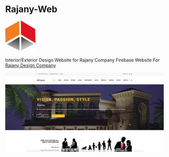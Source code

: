 # Rajany-Web
<img src="images/favicon-96x96.png">

Interior/Exterior Design Website for Rajany Company
Firebase Website For [Rajany Design Company](https://www.facebook.com/rajanydesigns)

<img src="images/screenraj.png">
